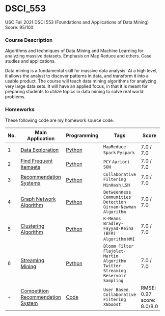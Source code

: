 # DSCI_553
USC Fall 2021 DSCI 553 (Foundations and Applications of Data Mining) Score: 95/100
### Course Description
Algorithms and techniques of Data Mining and Machine Learning for analyzing massive datasets. Emphasis on Map Reduce and others. Case studies and applications.

Data mining is a fundamental skill for massive data analysis. At a high level, it allows the analyst to discover patterns in data, and transform it into a usable product. The course will teach data mining algorithms for analyzing very large data sets. It will have an applied focus, in that it is meant for preparing students to utilize topics in data mining to solve real world problems.

### Homeworks
These following code are my homework source code.

|No.|    Main Application    |Programming|Tags|Score|
|---|------------------------|-----------|----|-----|
|1|[Data Exploration](https://github.com/Shayne-Yang/DSCI_553/blob/3f2260c1dbf2155cd2a063dc1f72685b15630d09/hw1/Assignment1.pdf)|[Python](https://github.com/Shayne-Yang/DSCI_553/blob/3f2260c1dbf2155cd2a063dc1f72685b15630d09/hw1)|`MapReduce` `Spark` `Pyspark`|7.0 / 7.0| 
|2|[Find Frequent Itemsets](https://github.com/Shayne-Yang/DSCI_553/blob/3f2260c1dbf2155cd2a063dc1f72685b15630d09/hw2/Assignment2.pdf)|[Python](https://github.com/Shayne-Yang/DSCI_553/blob/3f2260c1dbf2155cd2a063dc1f72685b15630d09/hw2)| `PCY` `Apriori` `SON`|7.0 / 7.0|
|3|[Recommendation Systems](https://github.com/Shayne-Yang/DSCI_553/blob/3f2260c1dbf2155cd2a063dc1f72685b15630d09/hw3/DSCI553HW3.pdf)|[Python](https://github.com/Shayne-Yang/DSCI_553/blob/3f2260c1dbf2155cd2a063dc1f72685b15630d09/hw3)|`Collaborative Filtering` `MinHash` `LSH`|7.0 / 7.0|
|4|[Graph Network Algorithm](https://github.com/Shayne-Yang/DSCI_553/blob/3f2260c1dbf2155cd2a063dc1f72685b15630d09/hw4/DSCI553HW4.pdf)|[Python](https://github.com/Shayne-Yang/DSCI_553/blob/3f2260c1dbf2155cd2a063dc1f72685b15630d09/hw4)|`Betweenness` `Communities Detection` `Girvan-Newman Algorithm`|7.0 / 7.0|
|5|[Clustering Algorithm](https://github.com/Shayne-Yang/DSCI_553/blob/3f2260c1dbf2155cd2a063dc1f72685b15630d09/hw5/Assignment%205(1).pdf)|[Python](https://github.com/Shayne-Yang/DSCI_553/blob/3f2260c1dbf2155cd2a063dc1f72685b15630d09/hw5)|`K-Means` `Bradley-Fayyad-Reina (BFR) Algorithm` `NMI`|7.0 / 7.0|
|6|[Streaming Mining](https://github.com/Shayne-Yang/DSCI_553/blob/3f2260c1dbf2155cd2a063dc1f72685b15630d09/hw6/Assignment%206.pdf)|[Python](https://github.com/Shayne-Yang/DSCI_553/blob/3f2260c1dbf2155cd2a063dc1f72685b15630d09/hw6)|`Bloom Filter` `Flajolet-Martin Algorithm` `Twitter Streaming` `Reservoir Sampling`|7.0 / 7.0|
|-|[Competition Recommendation System](https://github.com/Shayne-Yang/DSCI_553/blob/3f2260c1dbf2155cd2a063dc1f72685b15630d09/competition/DSCI553Competition.docx.pdf)|[Code](https://github.com/Shayne-Yang/DSCI_553/blob/3f2260c1dbf2155cd2a063dc1f72685b15630d09/competition)|`User Based Collaborative Filtering` `XGboost`|RMSE: 0.97 score: 8.0/8.0|
